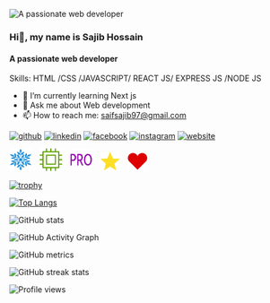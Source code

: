 
![A passionate web developer](https://images.unsplash.com/photo-1633356122102-3fe601e05bd2?ixlib=rb-4.0.3&ixid=M3wxMjA3fDB8MHxwaG90by1wYWdlfHx8fGVufDB8fHx8fA%3D%3D&auto=format&fit=crop&w=870&q=80)

### Hi👋, my name is Sajib Hossain
#### A passionate web developer
Skills: HTML /CSS /JAVASCRIPT/ REACT JS/ EXPRESS JS /NODE JS

- 🌱 I’m currently learning Next js 
- 💬 Ask me about Web development 
- 📫 How to reach me: saifsajib97@gmail.com 


[<img src='https://cdn.jsdelivr.net/npm/simple-icons@3.0.1/icons/github.svg' alt='github' height='40'>](https://github.com/https://github.com/sajib9090)  [<img src='https://cdn.jsdelivr.net/npm/simple-icons@3.0.1/icons/linkedin.svg' alt='linkedin' height='40'>](https://www.linkedin.com/in/https://www.linkedin.com/in/sajib-hossain-5b255815a//)  [<img src='https://cdn.jsdelivr.net/npm/simple-icons@3.0.1/icons/facebook.svg' alt='facebook' height='40'>](https://www.facebook.com/https://www.facebook.com/sajib.hossain.9803)  [<img src='https://cdn.jsdelivr.net/npm/simple-icons@3.0.1/icons/instagram.svg' alt='instagram' height='40'>](https://www.instagram.com/https://www.instagram.com/saifsajib.h//)  [<img src='https://cdn.jsdelivr.net/npm/simple-icons@3.0.1/icons/icloud.svg' alt='website' height='40'>](https://personal-portfolio-b100d.web.app/)  

<a href='https://archiveprogram.github.com/'><img src='https://raw.githubusercontent.com/acervenky/animated-github-badges/master/assets/acbadge.gif' width='40' height='40'></a> <a href='https://docs.github.com/en/developers'><img src='https://raw.githubusercontent.com/acervenky/animated-github-badges/master/assets/devbadge.gif' width='40' height='40'></a> <a href='https://github.com/pricing'><img src='https://raw.githubusercontent.com/acervenky/animated-github-badges/master/assets/pro.gif' width='40' height='40'></a> <a href='https://stars.github.com/'><img src='https://raw.githubusercontent.com/acervenky/animated-github-badges/master/assets/starbadge.gif' width='35' height='35'></a> <a href='https://docs.github.com/en/github/supporting-the-open-source-community-with-github-sponsors'><img src='https://raw.githubusercontent.com/acervenky/animated-github-badges/master/assets/sponsorbadge.gif' width='35' height='35'></a> 

[![trophy](https://github-profile-trophy.vercel.app/?username=https://github.com/sajib9090)](https://github.com/ryo-ma/github-profile-trophy)

[![Top Langs](https://github-readme-stats.vercel.app/api/top-langs/?username=https://github.com/sajib9090)](https://github.com/anuraghazra/github-readme-stats)

![GitHub stats](https://github-readme-stats.vercel.app/api?username=https://github.com/sajib9090&show_icons=true&count_private=true)  

![GitHub Activity Graph](https://activity-graph.herokuapp.com/graph?username=https://github.com/sajib9090)  

![GitHub metrics](https://metrics.lecoq.io/https://github.com/sajib9090)  

![GitHub streak stats](https://streak-stats.demolab.com/?user=https://github.com/sajib9090)  

![Profile views](https://gpvc.arturio.dev/https://github.com/sajib9090)  
